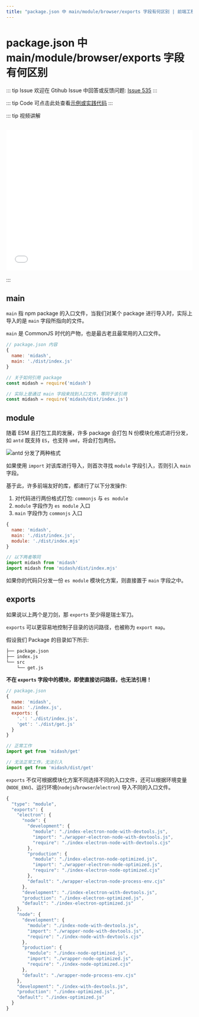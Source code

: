 ```yaml
---
title: "package.json 中 main/module/browser/exports 字段有何区别 | 前端工程化三十八讲"
---
```


# package.json 中 main/module/browser/exports 字段有何区别

::: tip Issue
欢迎在 Gtihub Issue 中回答或反馈问题: [Issue 535](https://github.com/shfshanyue/Daily-Question/issues/535)
:::

::: tip Code
可点击此处查看[示例或实践代码](https://github.com/shfshanyue/node-examples/tree/master/engineering/package/exportmap)
:::

::: tip 视频讲解

<iframe src="//player.bilibili.com/player.html?bvid=BV1jZ4y1X7Pc" scrolling="no" border="0" frameborder="no" framespacing="0" allowfullscreen="allowfullscreen" style="width: 100%;aspect-ratio: 4 / 3;margin: 1rem 0;"></iframe>
:::

## main

`main` 指 npm package 的入口文件，当我们对某个 package 进行导入时，实际上导入的是 `main` 字段所指向的文件。

`main` 是 CommonJS 时代的产物，也是最古老且最常用的入口文件。

```js
// package.json 内容
{
  name: 'midash',
  main: './dist/index.js'
}

// 关于如何引用 package
const midash = require('midash')

// 实际上是通过 main 字段来找到入口文件，等同于该引用
const midash = require('midash/dist/index.js')
```

## module

随着 ESM 且打包工具的发展，许多 package 会打包 N 份模块化格式进行分发，如 `antd` 既支持 `ES`，也支持 `umd`，将会打包两份。

![antd 分发了两种格式](https://cdn.jsdelivr.net/gh/shfshanyue/assets@master/src/antd.50lzknb7r000.png)

如果使用 `import` 对该库进行导入，则首次寻找 `module` 字段引入，否则引入 `main` 字段。

基于此，许多前端友好的库，都进行了以下分发操作:

1. 对代码进行两份格式打包: `commonjs` 与 `es module`
1. `module` 字段作为 `es module` 入口
1. `main` 字段作为 `commonjs` 入口

```js
{
  name: 'midash',
  main: './dist/index.js',
  module: './dist/index.mjs'
}

// 以下两者等同
import midash from 'midash'
import midash from 'midash/dist/index.mjs'
```

如果你的代码只分发一份 `es module` 模块化方案，则直接置于 `main` 字段之中。

## exports

如果说以上两个是刀剑，那 `exports` 至少得是瑞士军刀。

`exports` 可以更容易地控制子目录的访问路径，也被称为 `export map`。

假设我们 Package 的目录如下所示:

```bash
├── package.json
├── index.js
└── src
    └── get.js
```

**不在 `exports` 字段中的模块，即使直接访问路径，也无法引用！**

```js
// package.json
{
  name: 'midash',
  main: './index.js',
  exports: {
    '.': './dist/index.js',
    'get': './dist/get.js'
  }
}

// 正常工作
import get from 'midash/get'

// 无法正常工作，无法引入
import get from 'midash/dist/get'
```

`exports` 不仅可根据模块化方案不同选择不同的入口文件，还可以根据环境变量(`NODE_ENV`)、运行环境(`nodejs`/`browser`/`electron`) 导入不同的入口文件。

```js
{
  "type": "module",
  "exports": {
    "electron": {
      "node": {
        "development": {
          "module": "./index-electron-node-with-devtools.js",
          "import": "./wrapper-electron-node-with-devtools.js",
          "require": "./index-electron-node-with-devtools.cjs"
        },
        "production": {
          "module": "./index-electron-node-optimized.js",
          "import": "./wrapper-electron-node-optimized.js",
          "require": "./index-electron-node-optimized.cjs"
        },
        "default": "./wrapper-electron-node-process-env.cjs"
      },
      "development": "./index-electron-with-devtools.js",
      "production": "./index-electron-optimized.js",
      "default": "./index-electron-optimized.js"
    },
    "node": {
      "development": {
        "module": "./index-node-with-devtools.js",
        "import": "./wrapper-node-with-devtools.js",
        "require": "./index-node-with-devtools.cjs"
      },
      "production": {
        "module": "./index-node-optimized.js",
        "import": "./wrapper-node-optimized.js",
        "require": "./index-node-optimized.cjs"
      },
      "default": "./wrapper-node-process-env.cjs"
    },
    "development": "./index-with-devtools.js",
    "production": "./index-optimized.js",
    "default": "./index-optimized.js"
  }
}
```
